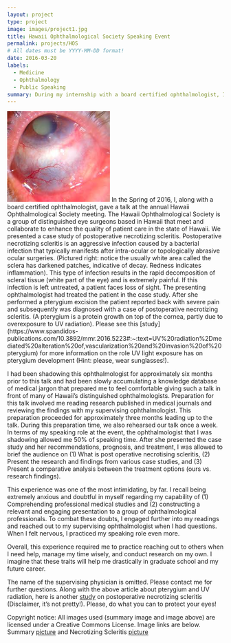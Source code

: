 ```yaml
---
layout: project
type: project
image: images/project1.jpg
title: Hawaii Ophthalmological Society Speaking Event
permalink: projects/HOS
# All dates must be YYYY-MM-DD format!
date: 2016-03-20
labels:
  - Medicine
  - Ophthalmology
  - Public Speaking
summary: During my internship with a board certified ophthalmologist, I was offered the oppurtunity to present a case study at the annual Hawaii Ophthalmological Society (HOS) talk on postoperative necrotizing scleritis.
---
```


<img class="ui medium right floated rounded image" src="/images/Scleritis.jpeg">
In the Spring of 2016, I, along with a board certified ophthalmologist, gave a talk at the annual Hawaii Ophthalmological Society meeting. The Hawaii Ophthalmological Society is a group of distinguished eye surgeons based in Hawaii that meet and collaborate to enhance the quality of patient care in the state of Hawaii. We presented a case study of postoperative necrotizing scleritis. Postoperative necrotizing scleritis is an aggressive infection caused by a bacterial infection that typically manifests after intra-ocular or topologically abrasive ocular surgeries. (Pictured right: notice the usually white area called the sclera has darkened patches, indicative of decay. Redness indicates inflammation). This type of infection results in the rapid decomposition of scleral tissue (white part of the eye) and is extremely painful. If this infection is left untreated, a patient faces loss of sight. The presenting ophthalmologist had treated the patient in the case study. After she performed a pterygium excision the patient reported back with severe pain and subsequently was diagnosed with a case of postoperative necrotizing scleritis. (A pterygium is a protein growth on top of the cornea, partly due to overexposure to UV radiation). Please see this [study](https://www.spandidos-publications.com/10.3892/mmr.2016.5223#:~:text=UV%20radiation%2Dmediated%20alteration%20of,vascularization%20and%20invasion%20of%20pterygium) for more information on the role UV light exposure has on pterygium development (Hint: please, wear sunglasses!).

I had been shadowing this ophthalmologist for approximately six months prior to this talk and had been slowly accumulating a knowledge database of medical jargon that prepared me to feel comfortable giving such a talk in front of many of Hawaii’s distinguished ophthalmologists. Preparation for this talk involved me reading research published in medical journals and reviewing the findings with my supervising ophthalmologist. This preparation proceeded for approximately three months leading up to the talk. During this preparation time, we also rehearsed our talk once a week.
In terms of my speaking role at the event, the ophthalmologist that I was shadowing allowed me 50% of speaking time. After she presented the case study and her recommendations, prognosis, and treatment, I was allowed to brief the audience on (1) What is post operative necrotising scleritis, (2) Present the research and findings from various case studies, and (3) Present a comparative analysis between the treatment options (ours vs. research findings).

This experience was one of the most intimidating, by far. I recall being extremely anxious and doubtful in myself regarding my capability of (1) Comprehending professional medical studies and (2) constructing a relevant and engaging presentation to a group of ophthalmological professionals. To combat these doubts, I engaged further into my readings and reached out to my supervising ophthalmologist when I had questions. When I felt nervous, I practiced my speaking role even more. 

Overall, this experience required me to practice reaching out to others when I need help, manage my time wisely, and conduct research on my own. I imagine that these traits will help me drastically in graduate school and my future career.

The name of the supervising physician is omitted. Please contact me for further questions. Along with the above article about pterygium and UV radiation, here is another [study](https://www.ncbi.nlm.nih.gov/pmc/articles/PMC3225457/) on postoperative necrotizing scleritis (Disclaimer, it’s not pretty!). Please, do what you can to protect your eyes! 

Copyright notice:
All images used (summary image and image above) are licensed under a Creative Commons License. Image links are below.
Summary [picture](https://www.google.com/search?q=ophthalmologist%20modern&tbm=isch&hl=en&safe=active&tbs=il:cl&sa=X&ved=0CAAQ1vwEahcKEwiYy-jL67_uAhUAAAAAHQAAAAAQAg&biw=1280&bih=721#imgrc=CR2b9xk8LrakYM) and 
Necrotizing Scleritis [picture](https://www.google.com/search?q=scleritis&tbm=isch&tbs=il:cl&hl=en&sa=X&ved=0CAAQ1vwEahcKEwiAnqfz_r_uAhUAAAAAHQAAAAAQAg&biw=1280&bih=721)




